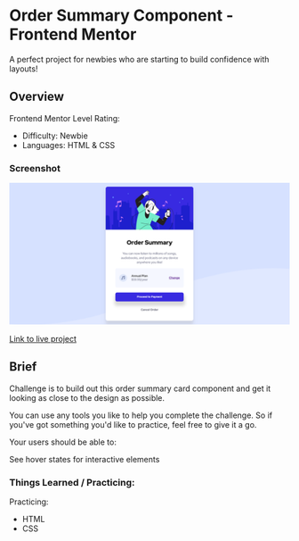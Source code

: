 # Order Summary Component - Frontend Mentor
A perfect project for newbies who are starting to build confidence with layouts!

## Overview
Frontend Mentor Level Rating:

- Difficulty: Newbie
- Languages: HTML & CSS

### Screenshot

![Screen cap](design/screencapture-order-summary-card33-netlify-app-2022-10-04-11_00_14.png)

[Link to live project](https://order-summary-card33.netlify.app/)

## Brief
Challenge is to build out this order summary card component and get it looking as close to the design as possible.

You can use any tools you like to help you complete the challenge. So if you've got something you'd like to practice, feel free to give it a go.

Your users should be able to:

See hover states for interactive elements


### Things Learned / Practicing:
Practicing: 
- HTML
- CSS
